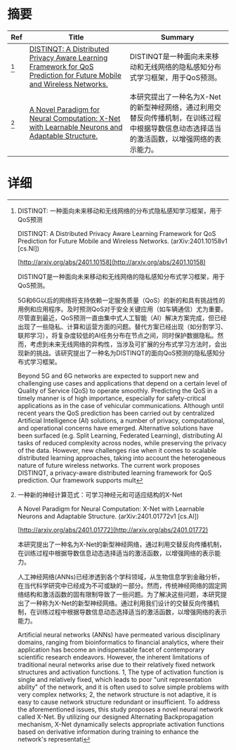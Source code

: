 # 摘要

| Ref | Title | Summary |
| --- | --- | --- |
| [^1] | [DISTINQT: A Distributed Privacy Aware Learning Framework for QoS Prediction for Future Mobile and Wireless Networks.](http://arxiv.org/abs/2401.10158) | DISTINQT是一种面向未来移动和无线网络的隐私感知分布式学习框架，用于QoS预测。 |
| [^2] | [A Novel Paradigm for Neural Computation: X-Net with Learnable Neurons and Adaptable Structure.](http://arxiv.org/abs/2401.01772) | 本研究提出了一种名为X-Net的新型神经网络，通过利用交替反向传播机制，在训练过程中根据导数信息动态选择适当的激活函数，以增强网络的表示能力。 |

# 详细

[^1]: DISTINQT: 一种面向未来移动和无线网络的分布式隐私感知学习框架，用于QoS预测

    DISTINQT: A Distributed Privacy Aware Learning Framework for QoS Prediction for Future Mobile and Wireless Networks. (arXiv:2401.10158v1 [cs.NI])

    [http://arxiv.org/abs/2401.10158](http://arxiv.org/abs/2401.10158)

    DISTINQT是一种面向未来移动和无线网络的隐私感知分布式学习框架，用于QoS预测。

    

    5G和6G以后的网络将支持依赖一定服务质量（QoS）的新的和具有挑战性的用例和应用程序。及时预测QoS对于安全关键应用（如车辆通信）尤为重要。尽管直到最近，QoS预测一直由集中式人工智能（AI）解决方案完成，但已经出现了一些隐私、计算和运营方面的问题。替代方案已经出现（如分割学习、联邦学习），将复杂度较低的AI任务分布在节点之间，同时保护数据隐私。然而，考虑到未来无线网络的异构性，当涉及可扩展的分布式学习方法时，会出现新的挑战。该研究提出了一种名为DISTINQT的面向QoS预测的隐私感知分布式学习框架。

    Beyond 5G and 6G networks are expected to support new and challenging use cases and applications that depend on a certain level of Quality of Service (QoS) to operate smoothly. Predicting the QoS in a timely manner is of high importance, especially for safety-critical applications as in the case of vehicular communications. Although until recent years the QoS prediction has been carried out by centralized Artificial Intelligence (AI) solutions, a number of privacy, computational, and operational concerns have emerged. Alternative solutions have been surfaced (e.g. Split Learning, Federated Learning), distributing AI tasks of reduced complexity across nodes, while preserving the privacy of the data. However, new challenges rise when it comes to scalable distributed learning approaches, taking into account the heterogeneous nature of future wireless networks. The current work proposes DISTINQT, a privacy-aware distributed learning framework for QoS prediction. Our framework supports mult
    
[^2]: 一种新的神经计算范式：可学习神经元和可适应结构的X-Net

    A Novel Paradigm for Neural Computation: X-Net with Learnable Neurons and Adaptable Structure. (arXiv:2401.01772v1 [cs.AI])

    [http://arxiv.org/abs/2401.01772](http://arxiv.org/abs/2401.01772)

    本研究提出了一种名为X-Net的新型神经网络，通过利用交替反向传播机制，在训练过程中根据导数信息动态选择适当的激活函数，以增强网络的表示能力。

    

    人工神经网络(ANNs)已经渗透到各个学科领域，从生物信息学到金融分析，在当代科学研究中已经成为不可或缺的一部分。然而，传统神经网络的固定网络结构和激活函数的固有限制导致了一些问题。为了解决这些问题，本研究提出了一种称为X-Net的新型神经网络。通过利用我们设计的交替反向传播机制，在训练过程中根据导数信息动态选择适当的激活函数，以增强网络的表示能力。

    Artificial neural networks (ANNs) have permeated various disciplinary domains, ranging from bioinformatics to financial analytics, where their application has become an indispensable facet of contemporary scientific research endeavors. However, the inherent limitations of traditional neural networks arise due to their relatively fixed network structures and activation functions. 1, The type of activation function is single and relatively fixed, which leads to poor "unit representation ability" of the network, and it is often used to solve simple problems with very complex networks; 2, the network structure is not adaptive, it is easy to cause network structure redundant or insufficient. To address the aforementioned issues, this study proposes a novel neural network called X-Net. By utilizing our designed Alternating Backpropagation mechanism, X-Net dynamically selects appropriate activation functions based on derivative information during training to enhance the network's representati
    

